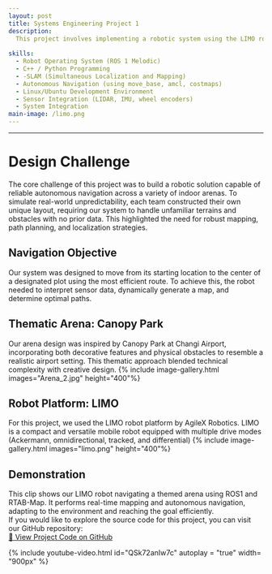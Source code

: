 ```yaml
---
layout: post
title: Systems Engineering Project 1
description:  
  This project involves implementing a robotic system using the LIMO robot platform, ROS1 (Melodic) Navigation Stack, and RTAB-Map for real-time mapping. As part of the development, we designed a 1.33m x 1.5m Changi Airport-themed arena and programmed the robot to autonomously navigate not only within our own arena but also across arenas built by other teams. Using RTAB-Map, the robot was able to generate real-time maps of both familiar and unfamiliar environments to support autonomous navigation.
  
skills: 
  - Robot Operating System (ROS 1 Melodic)
  - C++ / Python Programming
  - -SLAM (Simultaneous Localization and Mapping)
  - Autonomous Navigation (using move_base, amcl, costmaps)
  - Linux/Ubuntu Development Environment
  - Sensor Integration (LIDAR, IMU, wheel encoders)
  - System Integration
main-image: /limo.png
---
```


---
# Design Challenge
The core challenge of this project was to build a robotic solution capable of reliable autonomous navigation across a variety of indoor arenas. To simulate real-world unpredictability, each team constructed their own unique layout, requiring our system to handle unfamiliar terrains and obstacles with no prior data. This highlighted the need for robust mapping, path planning, and localization strategies.



## Navigation Objective 
Our system was designed to move from its starting location to the center of a designated plot using the most efficient route. To achieve this, the robot needed to interpret sensor data, dynamically generate a map, and determine optimal paths.




## Thematic Arena: Canopy Park
Our arena design was inspired by Canopy Park at Changi Airport, incorporating both decorative features and physical obstacles to resemble a realistic airport setting. This thematic approach blended technical complexity with creative design.
{% include image-gallery.html images="Arena_2.jpg" height="400"%}



## Robot Platform: LIMO
For this project, we used the LIMO robot platform by AgileX Robotics. LIMO is a compact and versatile mobile robot equipped with multiple drive modes (Ackermann, omnidirectional, tracked, and differential)
{% include image-gallery.html images="limo.png" height="400"%} 



## Demonstration
This clip shows our LIMO robot navigating a themed arena using ROS1 and RTAB-Map. It performs real-time mapping and autonomous navigation, adapting to the environment and reaching the goal efficiently.  
If you would like to explore the source code for this project, you can visit our GitHub repository:  
[🔗 View Project Code on GitHub](https://github.com/YongJiee/Systems-Engineering-Project-1-Group-6.git)

{% include youtube-video.html id="QSk72anIw7c" autoplay = "true" width= "900px" %}  

<br>



